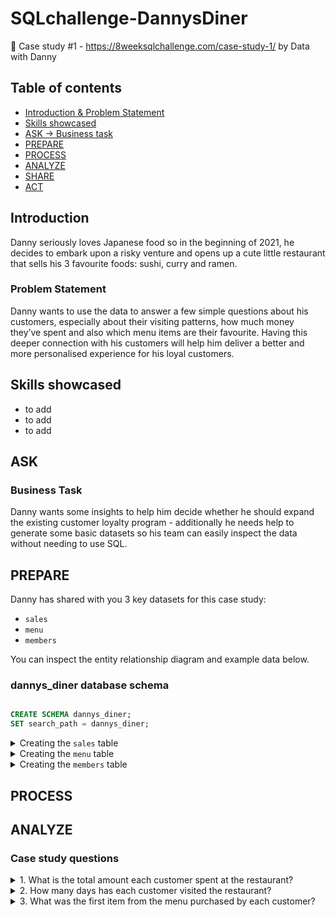 # SQLchallenge-DannysDiner
📍 Case study #1 - https://8weeksqlchallenge.com/case-study-1/ by Data with Danny
<!-- insert logo img -->

## Table of contents
- [Introduction & Problem Statement](#introduction)
- [Skills showcased](#skills-showcased)
- [ASK -> Business task](#ask)
- [PREPARE](#prepare)
- [PROCESS](#process)
- [ANALYZE](#analyze)
- [SHARE](#share)
- [ACT](#act)


## Introduction 
Danny seriously loves Japanese food so in the beginning of 2021, he decides to embark upon a risky venture and opens up a cute little restaurant that sells his 3 favourite foods: sushi, curry and ramen.
### Problem Statement
Danny wants to use the data to answer a few simple questions about his customers, especially about their visiting patterns, how much money they’ve spent and also which menu items are their favourite. Having this deeper connection with his customers will help him deliver a better and more personalised experience for his loyal customers.

## Skills showcased
- to add
- to add
- to add

## ASK 
### Business Task
Danny wants some insights to help him decide whether he should expand the existing customer loyalty program - additionally he needs help to generate some basic datasets so his team can easily inspect the data without needing to use SQL.

## PREPARE 
Danny has shared with you 3 key datasets for this case study:
- <code>sales</code>
- <code>menu</code>
- <code>members</code>
  
You can inspect the entity relationship diagram and example data below. <br>
<!-- insert diagram img -->

### dannys_diner database schema

```SQL

CREATE SCHEMA dannys_diner;
SET search_path = dannys_diner;

```

<details>
  <summary>
Creating the <code>sales</code> table 
  </summary>

```SQL

CREATE TABLE sales (
  "customer_id" VARCHAR(1),
  "order_date" DATE,
  "product_id" INTEGER
);

INSERT INTO sales
  ("customer_id", "order_date", "product_id")
VALUES
  ('A', '2021-01-01', '1'),
  ('A', '2021-01-01', '2'),
  ('A', '2021-01-07', '2'),
  ('A', '2021-01-10', '3'),
  ('A', '2021-01-11', '3'),
  ('A', '2021-01-11', '3'),
  ('B', '2021-01-01', '2'),
  ('B', '2021-01-02', '2'),
  ('B', '2021-01-04', '1'),
  ('B', '2021-01-11', '1'),
  ('B', '2021-01-16', '3'),
  ('B', '2021-02-01', '3'),
  ('C', '2021-01-01', '3'),
  ('C', '2021-01-01', '3'),
  ('C', '2021-01-07', '3');

```
</details>

<details>
  <summary>
Creating the <code>menu</code> table
  </summary>

```SQL

CREATE TABLE menu (
  "product_id" INTEGER,
  "product_name" VARCHAR(5),
  "price" INTEGER
);

INSERT INTO menu
  ("product_id", "product_name", "price")
VALUES
  ('1', 'sushi', '10'),
  ('2', 'curry', '15'),
  ('3', 'ramen', '12');

```
</details>

<details>
  <summary>
Creating the <code>members</code> table
  </summary>

```SQL

CREATE TABLE members (
  "customer_id" VARCHAR(1),
  "join_date" DATE
);

INSERT INTO members
  ("customer_id", "join_date")
VALUES
  ('A', '2021-01-07'),
  ('B', '2021-01-09');

```
</details>

## PROCESS

## ANALYZE

### Case study questions

<details>
  <summary>
1. What is the total amount each customer spent at the restaurant?
  </summary>

```SQL

SELECT customer_id, SUM(price) AS total_amount
FROM dannys_diner.sales
JOIN dannys_diner.menu
ON sales.product_id = menu.product_id
GROUP BY customer_id
ORDER BY total_amount;

```
</details>

<details>
  <summary>
2. How many days has each customer visited the restaurant?
  </summary>

```SQL

SELECT customer_id, COUNT(DISTINCT order_date) AS days_visited
FROM dannys_diner.sales
GROUP BY customer_id;

```
</details>

<details>
  <summary>
3. What was the first item from the menu purchased by each customer?
  </summary>

```SQL

WITH sales_ordered AS
(
   SELECT customer_id, order_date, product_name,
      DENSE_RANK() OVER(PARTITION BY sales.customer_id
      ORDER BY sales.order_date) AS rank
   FROM dannys_diner.sales
   JOIN dannys_diner.menu
      ON sales.product_id = menu.product_id
)

SELECT customer_id, product_name
FROM sales_ordered
WHERE rank = 1
GROUP BY customer_id, product_name;

```
</details>
